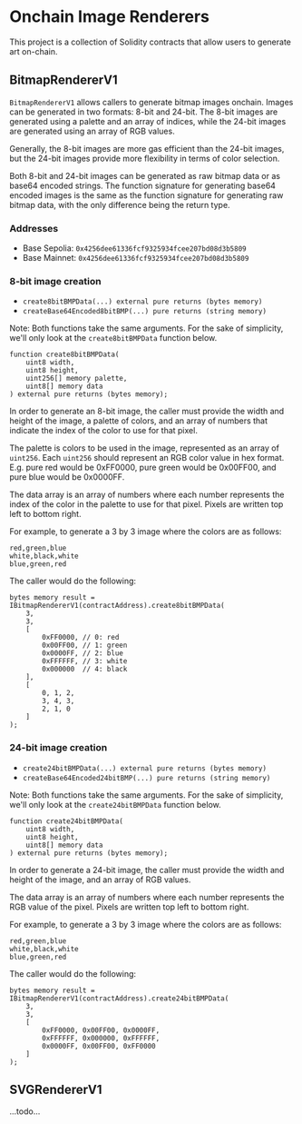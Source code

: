# Onchain Image Renderers

This project is a collection of Solidity contracts that allow users to generate art on-chain.

## BitmapRendererV1

`BitmapRendererV1` allows callers to generate bitmap images onchain. Images can be generated in two formats: 8-bit and 24-bit. The 8-bit images are generated using a palette and an array of indices, while the 24-bit images are generated using an array of RGB values.

Generally, the 8-bit images are more gas efficient than the 24-bit images, but the 24-bit images provide more flexibility in terms of color selection.

Both 8-bit and 24-bit images can be generated as raw bitmap data or as base64 encoded strings. The function signature for generating base64 encoded images is the same as the function signature for generating raw bitmap data, with the only difference being the return type.

### Addresses

- Base Sepolia: `0x4256dee61336fcf9325934fcee207bd08d3b5809`
- Base Mainnet: `0x4256dee61336fcf9325934fcee207bd08d3b5809`

### 8-bit image creation

- `create8bitBMPData(...) external pure returns (bytes memory)`
- `createBase64Encoded8bitBMP(...) pure returns (string memory)`

Note: Both functions take the same arguments. For the sake of simplicity, we'll only look at the `create8bitBMPData` function below.

```sol
function create8bitBMPData(
    uint8 width,
    uint8 height,
    uint256[] memory palette,
    uint8[] memory data
) external pure returns (bytes memory);
```

In order to generate an 8-bit image, the caller must provide the width and height of the image, a palette of colors, and an array of numbers that indicate the index of the color to use for that pixel.

The palette is colors to be used in the image, represented as an array of `uint256`. Each `uint256` should represent an RGB color value in hex format. E.g. pure red would be 0xFF0000, pure green would be 0x00FF00, and pure blue would be 0x0000FF.

The data array is an array of numbers where each number represents the index of the color in the palette to use for that pixel. Pixels are written top left to bottom right.

For example, to generate a 3 by 3 image where the colors are as follows:

```
red,green,blue
white,black,white
blue,green,red
```

The caller would do the following:

```sol
bytes memory result = IBitmapRendererV1(contractAddress).create8bitBMPData(
    3,
    3,
    [
        0xFF0000, // 0: red
        0x00FF00, // 1: green
        0x0000FF, // 2: blue
        0xFFFFFF, // 3: white
        0x000000  // 4: black
    ],
    [
        0, 1, 2,
        3, 4, 3,
        2, 1, 0
    ]
);
```

### 24-bit image creation

- `create24bitBMPData(...) external pure returns (bytes memory)`
- `createBase64Encoded24bitBMP(...) pure returns (string memory)`

Note: Both functions take the same arguments. For the sake of simplicity, we'll only look at the `create24bitBMPData` function below.

```sol
function create24bitBMPData(
    uint8 width,
    uint8 height,
    uint8[] memory data
) external pure returns (bytes memory);
```

In order to generate a 24-bit image, the caller must provide the width and height of the image, and an array of RGB values.

The data array is an array of numbers where each number represents the RGB value of the pixel. Pixels are written top left to bottom right.

For example, to generate a 3 by 3 image where the colors are as follows:

```
red,green,blue
white,black,white
blue,green,red
```

The caller would do the following:

```sol
bytes memory result = IBitmapRendererV1(contractAddress).create24bitBMPData(
    3,
    3,
    [
        0xFF0000, 0x00FF00, 0x0000FF,
        0xFFFFFF, 0x000000, 0xFFFFFF,
        0x0000FF, 0x00FF00, 0xFF0000
    ]
);
```

## SVGRendererV1

...todo...
